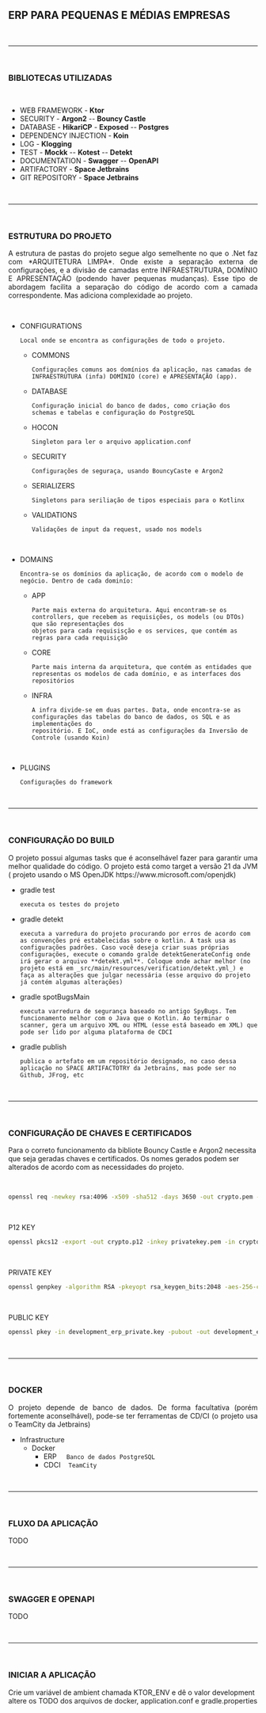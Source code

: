## ERP PARA PEQUENAS E MÉDIAS EMPRESAS

<br>

---

<br>

### BIBLIOTECAS UTILIZADAS

<br>

* WEB FRAMEWORK - **Ktor**
* SECURITY -  **Argon2** -- **Bouncy Castle**
* DATABASE - **HikariCP** - **Exposed** -- **Postgres**
* DEPENDENCY INJECTION - **Koin**
* LOG - **Klogging**
* TEST - **Mockk** -- **Kotest** -- **Detekt**
* DOCUMENTATION - **Swagger** -- **OpenAPI**
* ARTIFACTORY - **Space Jetbrains**
* GIT REPOSITORY - **Space Jetbrains**

<br>

---

<br>

### ESTRUTURA DO PROJETO

<p style="text-align:justify">
A estrutura de pastas do projeto segue algo semelhente no que o .Net faz com *ARQUITETURA LIMPA*. Onde existe a separação externa de configurações,
e a divisão de camadas entre INFRAESTRUTURA, DOMÍNIO E APRESENTAÇÃO (podendo haver pequenas mudanças). Esse tipo de abordagem facilita a separação do
código de acordo com a camada correspondente. Mas adiciona complexidade ao projeto.
</p>

<br>

* CONFIGURATIONS

      Local onde se encontra as configurações de todo o projeto.

  * COMMONS

        Configurações comuns aos domínios da aplicação, nas camadas de INFRAESTRUTURA (infa) DOMÍNIO (core) e APRESENTAÇÃO (app).

  * DATABASE

        Configuração inicial do banco de dados, como criação dos schemas e tabelas e configuração do PostgreSQL

  * HOCON

        Singleton para ler o arquivo application.conf

  * SECURITY

        Configurações de seguraça, usando BouncyCaste e Argon2

  * SERIALIZERS

        Singletons para seriliação de tipos especiais para o Kotlinx

  * VALIDATIONS

        Validações de input da request, usado nos models

<br>

* DOMAINS

      Encontra-se os domínios da aplicação, de acordo com o modelo de negócio. Dentro de cada dominío:

  * APP

        Parte mais externa do arquitetura. Aqui encontram-se os controllers, que recebem as requisições, os models (ou DTOs) que são representações dos
        objetos para cada requisisção e os services, que contém as regras para cada requisição

  * CORE

        Parte mais interna da arquitetura, que contém as entidades que representas os modelos de cada domínio, e as interfaces dos repositórios

  * INFRA

        A infra divide-se em duas partes. Data, onde encontra-se as configurações das tabelas do banco de dados, os SQL e as implementações do
        repositório. E IoC, onde está as configurações da Inversão de Controle (usando Koin)

<br>

* PLUGINS

      Configurações do framework

<br>

----

<br>

### CONFIGURAÇÃO DO BUILD

<p style="text-align:justify">
O projeto possui algumas tasks que é aconselhável fazer para garantir uma melhor qualidade do código. O projeto está como target a versão 21 da JVM (
projeto usando o MS OpenJDK https://www.microsoft.com/openjdk)
</p>

* gradle test

      executa os testes do projeto

* gradle detekt

      executa a varredura do projeto procurando por erros de acordo com as convenções pré estabelecidas sobre o kotlin. A task usa as configurações padrões. Caso você deseja criar suas próprias configurações, execute o comando gralde detektGenerateConfig onde irá gerar o arquivo **detekt.yml**. Coloque onde achar melhor (no projeto está em _src/main/resources/verification/detekt.yml_) e faça as alterações que julgar necessária (esse arquivo do projeto já contém algumas alterações)


* gradle spotBugsMain

      executa varredura de segurança baseado no antigo SpyBugs. Tem funcionamento melhor com o Java que o Kotlin. Ao terminar o scanner, gera um arquivo XML ou HTML (esse está baseado em XML) que pode ser lido por alguma plataforma de CDCI


* gradle publish

      publica o artefato em um repositório designado, no caso dessa aplicação no SPACE ARTIFACTOTRY da Jetbrains, mas pode ser no Github, JFrog, etc

<br>

----

<br>

### CONFIGURAÇÃO DE CHAVES E CERTIFICADOS

Para o correto funcionamento da bibliote Bouncy Castle e Argon2 necessita que seja geradas chaves e certificados. Os nomes gerados podem ser alterados
de acordo com as necessidades do projeto.

<br>

```bash
openssl req -newkey rsa:4096 -x509 -sha512 -days 3650 -out crypto.pem -keyout privatekey.pem
```

<br>

P12 KEY

```bash
openssl pkcs12 -export -out crypto.p12 -inkey privatekey.pem -in crypto.pem -name crypto
```

<br>

PRIVATE KEY

```bash
openssl genpkey -algorithm RSA -pkeyopt rsa_keygen_bits:2048 -aes-256-cbc -out development_erp_private.key
```

<br>

PUBLIC KEY

```bash
openssl pkey -in development_erp_private.key -pubout -out development_erp_public.key 
```

<br>

-----

<br>

### DOCKER

<p style="text-align:justify">
O projeto depende de banco de dados. De forma facultativa (porém fortemente aconselhável), pode-se ter ferramentas de CD/CI (o projeto usa o TeamCity 
da Jetbrains)
</p>

* Infrastructure
  * Docker
    * ERP &nbsp;&nbsp;&nbsp;  `Banco de dados PostgreSQL`
    * CDCI &nbsp;&nbsp; `TeamCity`
  

<br>

-----

<br>

### FLUXO DA APLICAÇÃO

TODO

<br>

-----

<br>

### SWAGGER E OPENAPI

TODO

<br>

----

<br>

### INICIAR A APLICAÇÃO

Crie um variável de ambient chamada KTOR_ENV e dê o valor development
altere os TODO dos arquivos de docker, application.conf e gradle.properties
